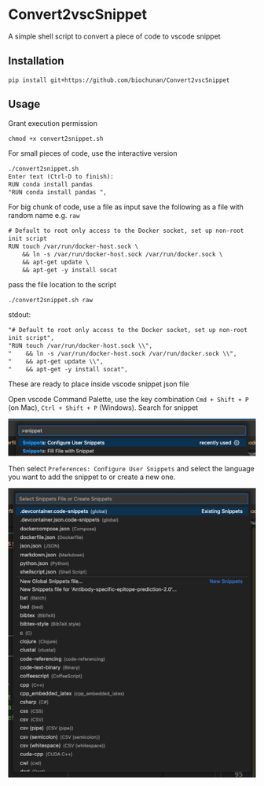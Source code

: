 # Convert2vscSnippet

A simple shell script to convert a piece of code to vscode snippet 

## Installation

```shell
pip install git+https://github.com/biochunan/Convert2vscSnippet
```

## Usage

Grant execution permission 
```shell
chmod +x convert2snippet.sh 
```

For small pieces of code, use the interactive version
```shell
./convert2snippet.sh
Enter text (Ctrl-D to finish):
RUN conda install pandas 
"RUN conda install pandas ",
```

For big chunk of code, use a file as input 
save the following as a file with random name e.g. `raw` 
```plaintext 
# Default to root only access to the Docker socket, set up non-root init script
RUN touch /var/run/docker-host.sock \
    && ln -s /var/run/docker-host.sock /var/run/docker.sock \
    && apt-get update \
    && apt-get -y install socat
```

pass the file location to the script
```shell 
./convert2snippet.sh raw 
```
stdout:
```
"# Default to root only access to the Docker socket, set up non-root init script",
"RUN touch /var/run/docker-host.sock \\",
"    && ln -s /var/run/docker-host.sock /var/run/docker.sock \\",
"    && apt-get update \\",
"    && apt-get -y install socat",
```
These are ready to place inside vscode snippet json file 

Open vscode Command Palette, use the key combination `Cmd + Shift + P` (on Mac), `Ctrl + Shift + P` (Windows). Search for snippet 

<img src="figures/configure-snippet.png">

Then select `Preferences: Configure User Snippets` and select the language you want to add the snippet to or create a new one.

<img src="figures/snippet-selection.png">
